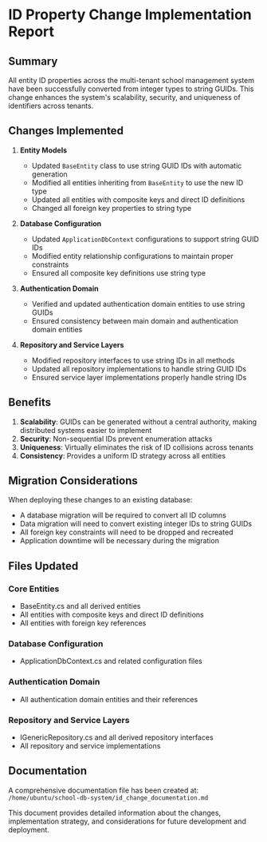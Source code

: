 # ID Property Change Implementation Report

## Summary
All entity ID properties across the multi-tenant school management system have been successfully converted from integer types to string GUIDs. This change enhances the system's scalability, security, and uniqueness of identifiers across tenants.

## Changes Implemented

1. **Entity Models**
   - Updated `BaseEntity` class to use string GUID IDs with automatic generation
   - Modified all entities inheriting from `BaseEntity` to use the new ID type
   - Updated all entities with composite keys and direct ID definitions
   - Changed all foreign key properties to string type

2. **Database Configuration**
   - Updated `ApplicationDbContext` configurations to support string GUID IDs
   - Modified entity relationship configurations to maintain proper constraints
   - Ensured all composite key definitions use string type

3. **Authentication Domain**
   - Verified and updated authentication domain entities to use string GUIDs
   - Ensured consistency between main domain and authentication domain entities

4. **Repository and Service Layers**
   - Modified repository interfaces to use string IDs in all methods
   - Updated all repository implementations to handle string GUID IDs
   - Ensured service layer implementations properly handle string IDs

## Benefits

1. **Scalability**: GUIDs can be generated without a central authority, making distributed systems easier to implement
2. **Security**: Non-sequential IDs prevent enumeration attacks
3. **Uniqueness**: Virtually eliminates the risk of ID collisions across tenants
4. **Consistency**: Provides a uniform ID strategy across all entities

## Migration Considerations

When deploying these changes to an existing database:
- A database migration will be required to convert all ID columns
- Data migration will need to convert existing integer IDs to string GUIDs
- All foreign key constraints will need to be dropped and recreated
- Application downtime will be necessary during the migration

## Files Updated

### Core Entities
- BaseEntity.cs and all derived entities
- All entities with composite keys and direct ID definitions
- All entities with foreign key references

### Database Configuration
- ApplicationDbContext.cs and related configuration files

### Authentication Domain
- All authentication domain entities and their references

### Repository and Service Layers
- IGenericRepository.cs and all derived repository interfaces
- All repository and service implementations

## Documentation

A comprehensive documentation file has been created at:
`/home/ubuntu/school-db-system/id_change_documentation.md`

This document provides detailed information about the changes, implementation strategy, and considerations for future development and deployment.
